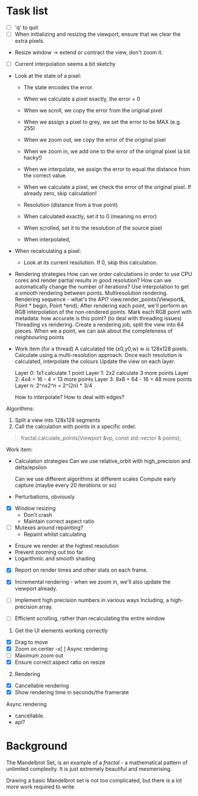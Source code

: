 # Task list

- [ ] 'q' to quit
- [ ] When initializing and resizing the viewport, ensure that we clear the extra pixels.
- Resize window -> extend or contract the view, don't zoom it.
- [ ] Current interpolation seems a bit sketchy

- Look at the state of a pixel:
  - The state encodes the error.
  - When we calculate a pixel exactly, the error = 0
  - When we scroll, we copy the error from the original pixel
  - When we assign a pixel to grey, we set the error to be MAX (e.g. 255)
  - When we zoom out, we copy the error of the original pixel
  - When we zoom in, we add one to the error of the original pixel (a bit hacky!)
  - When we interpolate, we assign the error to equal the distance from the correct value.
  - When we calculate a pixel, we check the error of the original pixel. If already zero, skip calculation!

  - Resolution (distance from a true point)
  - When calculated exactly, set it to 0 (meaning no error)
  - When scrolled, set it to the resolution of the source pixel
  - When interpolated, 

- When recalculating a pixel:
  - Look at its current resolution. If 0, skip this calculation.

- Rendering strategies
  How can we order calculations in order to use CPU cores and render partial results in good resolution?
  How can we automatically change the number of iterations?
  Use interpolation to get a smooth rendering between points.
  Multiresolution rendering.
  Rendering sequence - what's the API?
  view.render_points(Viewport&, Point * begin, Point *end);
  After rendering each point, we'll perform an RGB interpolation of the non-rendered points.
  Mark each RGB point with metadata: how accurate is this point? (to deal with threading issues)
  Threading vs rendering.
  Create a rendering job, split the view into 64 pieces.
  When we a point, we can ask about the completeness of neighbouring points

- Work item (for a thread)
  A calculated tile (x0,y0,w)
  w is 128x128 pixels.  
  Calculate using a multi-resolution approach.
  Once each resolution is calculated, interpolate the colours
  Update the view on each layer.

  Layer 0: 1x1 calculate 1 point
  Layer 1: 2x2 calculate 3 more points
  Layer 2: 4x4 = 16 - 4 = 13 more points 
  Layer 3: 8x8 = 64 - 16 = 48 more points
  Layer n: 2^nx2^n = 2^(2n) * 3/4

  How to interpolate?
  How to deal with edges?

Algorithms:
1. Split a view into 128x128 segments
2. Call the calculation with points in a specific order.

> fractal.calculate_points(Viewport &vp, const std::vector<Point> & points);

Work item:



- Calculation strategies
  Can we use relative_orbit with high_precision and delta/epsilon 

  Can we use different algorithms at different scales
  Compute early capture (maybe every 20 iterations or so)

- Perturbations, obviously



- [x] Window resizing
  - Don't crash
  - Maintain correct aspect ratio
- [ ] Mutexes around repainting?
  - Repaint whilst calculating

- Ensure we render at the highest resolution  
- Prevent zooming out too far
- Logarithmic and smooth shading
- [x] Report on render times and other stats on each frame.
- [x] Incremental rendering - when we zoom in, we'll also update the viewport already.
- [ ] Implement high precision numbers in various ways
  Including, a high-precision array.

- [ ] Efficient scrolling, rather than recalculating the entire window

1. Get the UI elements working correctly
  - [x] Drag to move
  - [x] Zoom on center
  -x[ ] Async rendering
  - [ ] Maximum zoom out
  - [x] Ensure correct aspect ratio on resize
2. Rendering
  - [x] Cancellable rendering
  - [x] Show rendering time in seconds/the framerate

Async rendering
- cancellable.
- api?

# Background

The Mandelbrot Set, is an example of a *fractal* - a mathematical pattern of unlimited complexity. It is just extremely beautiful and mesmerising.

Drawing a basic Mandelbrot set is not too complicated, but there is a lot more work required to write 